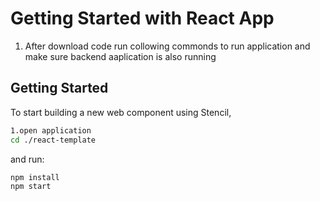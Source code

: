 # Getting Started with  React App

1. After download  code run collowing commonds to run application and make sure backend aaplication is also running 

## Getting Started

To start building a new web component using Stencil, 

```bash
1.open application 
cd ./react-template

```

and run:

```bash
npm install
npm start
```
